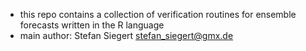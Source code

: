 * this repo contains a collection of verification routines for ensemble forecasts written in the R language
* main author: Stefan Siegert <stefan_siegert@gmx.de>



